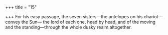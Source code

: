 +++
title = "15"

+++
For his easy passage, the seven sisters—the antelopes on his chariot— convey the Sun—
the lord of each one, head by head, and of the moving and the
standing—through the whole dusky realm altogether.